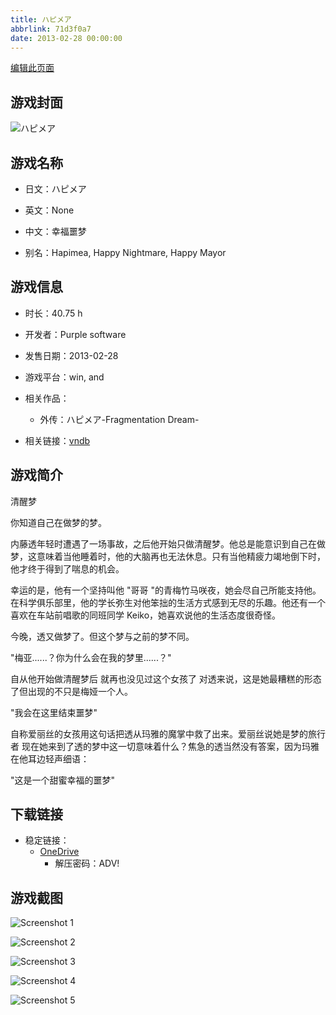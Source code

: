 ```yaml
---
title: ハピメア
abbrlink: 71d3f0a7
date: 2013-02-28 00:00:00
---
```

[编辑此页面](https://github.com/ACG-3/ADV3-source/blob/main/source/_posts/games/%E3%83%8F%E3%83%94%E3%83%A1%E3%82%A2.md)

## 游戏封面

![ハピメア](https://pan.timero.xyz/onedrive/img_lib_001/%E3%83%8F%E3%83%94%E3%83%A1%E3%82%A2_cover.avif)


## 游戏名称

- 日文：ハピメア
- 英文：None
- 中文：幸福噩梦

- 别名：Hapimea, Happy Nightmare, Happy Mayor


## 游戏信息

- 时长：40.75 h
- 开发者：Purple software
- 发售日期：2013-02-28
- 游戏平台：win, and
- 相关作品：
   - 外传：ハピメア-Fragmentation Dream-

- 相关链接：[vndb](https://vndb.org/v10957)


## 游戏简介

清醒梦

你知道自己在做梦的梦。

内藤透年轻时遭遇了一场事故，之后他开始只做清醒梦。他总是能意识到自己在做梦，这意味着当他睡着时，他的大脑再也无法休息。只有当他精疲力竭地倒下时，他才终于得到了喘息的机会。

幸运的是，他有一个坚持叫他 "哥哥 "的青梅竹马咲夜，她会尽自己所能支持他。在科学俱乐部里，他的学长弥生对他笨拙的生活方式感到无尽的乐趣。他还有一个喜欢在车站前唱歌的同班同学 Keiko，她喜欢说他的生活态度很奇怪。

今晚，透又做梦了。但这个梦与之前的梦不同。

"梅亚......？你为什么会在我的梦里......？"

自从他开始做清醒梦后 就再也没见过这个女孩了 对透来说，这是她最糟糕的形态了但出现的不只是梅娅一个人。

"我会在这里结束噩梦"

自称爱丽丝的女孩用这句话把透从玛雅的魔掌中救了出来。爱丽丝说她是梦的旅行者 现在她来到了透的梦中这一切意味着什么？焦急的透当然没有答案，因为玛雅在他耳边轻声细语：

"这是一个甜蜜幸福的噩梦"




## 下载链接

- 稳定链接：
    - [OneDrive](https://pan.timero.xyz/onedrive/adv_lib_001/%E3%83%8F%E3%83%94%E3%83%A1%E3%82%A2)
        - 解压密码：ADV!



## 游戏截图


![Screenshot 1](https://pan.timero.xyz/onedrive/img_lib_001/%E3%83%8F%E3%83%94%E3%83%A1%E3%82%A2_Screenshot_1.avif)

![Screenshot 2](https://pan.timero.xyz/onedrive/img_lib_001/%E3%83%8F%E3%83%94%E3%83%A1%E3%82%A2_Screenshot_2.avif)

![Screenshot 3](https://pan.timero.xyz/onedrive/img_lib_001/%E3%83%8F%E3%83%94%E3%83%A1%E3%82%A2_Screenshot_3.avif)

![Screenshot 4](https://pan.timero.xyz/onedrive/img_lib_001/%E3%83%8F%E3%83%94%E3%83%A1%E3%82%A2_Screenshot_4.avif)

![Screenshot 5](https://pan.timero.xyz/onedrive/img_lib_001/%E3%83%8F%E3%83%94%E3%83%A1%E3%82%A2_Screenshot_5.avif)

